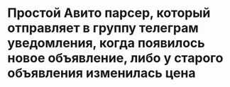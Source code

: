 # Простой Авито парсер, который отправляет в группу телеграм уведомления, когда появилось новое объявление, либо у старого объявления изменилась цена
